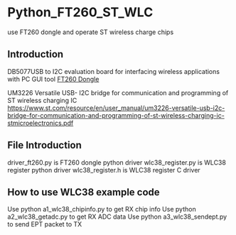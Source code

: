 # Python_FT260_ST_WLC
 use FT260 dongle and operate ST wireless charge chips


## Introduction

DB5077USB to I2C evaluation board for interfacing wireless applications with PC GUI tool
[FT260 Dongle](https://www.st.com/resource/en/data_brief/steval-usbi2cft.pdf)

UM3226 Versatile USB- I2C bridge for communication and programming of ST wireless charging IC
https://www.st.com/resource/en/user_manual/um3226-versatile-usb-i2c-bridge-for-communication-and-programming-of-st-wireless-charging-ic-stmicroelectronics.pdf


## File Introduction
driver_ft260.py is FT260 dongle python driver
wlc38_register.py is WLC38 register python driver
wlc38_register.h is WLC38 register C driver


## How to use WLC38 example code
Use python a1_wlc38_chipinfo.py to get RX chip info
Use python a2_wlc38_getadc.py to get RX ADC data
Use python a3_wlc38_sendept.py to send EPT packet to TX
